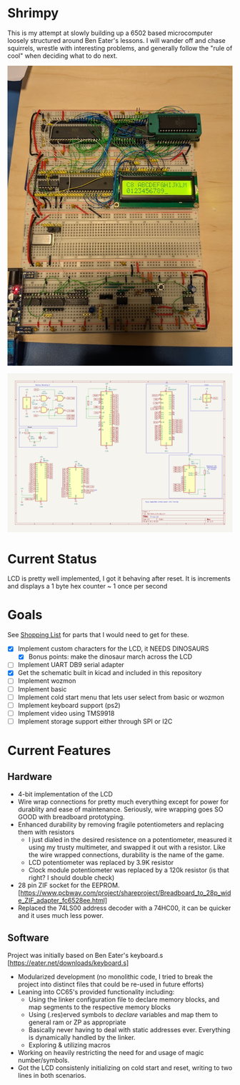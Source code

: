 # Shrimpy
This is my attempt at slowly building up a 6502 based microcomputer loosely structured around Ben Eater's lessons. I will wander off and chase squirrels, wrestle with interesting problems, and generally follow the "rule of cool" when deciding what to do next.

![Image of build](build_photo.png)

![schematic](schematics/shrimpy.png)


# Current Status
LCD is pretty well implemented, I got it behaving after reset. It is increments and displays a 1 byte hex counter ~ 1 once per second

# Goals
See [Shopping List](shopping_list.md) for parts that I would need to get for these.
- [x] Implement custom characters for the LCD, it NEEDS DINOSAURS
  - [x] Bonus points: make the dinosaur march across the LCD
- [ ] Implement UART DB9 serial adapter
- [x] Get the schematic built in kicad and included in this repository
- [ ] Implement wozmon
- [ ] Implement basic
- [ ] Implement cold start menu that lets user select from basic or wozmon
- [ ] Implement keyboard support (ps2)
- [ ] Implement video using TMS9918
- [ ] Implement storage support either through SPI or I2C

# Current Features
## Hardware
* 4-bit implementation of the LCD
* Wire wrap connections for pretty much everything except for power for durablity and ease of maintenance. Seriously, wire wrapping goes SO GOOD with breadboard prototyping.
* Enhanced durability by removing fragile potentiometers and replacing them with resistors
  * I just dialed in the desired resistence on a potentiometer, measured it using my trusty multimeter, and swapped it out with a resistor. Like the wire wrapped connections, durability is the name of the game.
  * LCD potentiometer was replaced by 3.9K resistor
  * Clock module potentiometer was replaced by a 120k resistor (is that right? I should double check)
* 28 pin ZIF socket for the EEPROM. [https://www.pcbway.com/project/shareproject/Breadboard_to_28p_wide_ZIF_adapter_fc6528ee.html]
* Replaced the 74LS00 address decoder with a 74HC00, it can be quicker and it uses much less power.

## Software
Project was initially based on Ben Eater's keyboard.s [https://eater.net/downloads/keyboard.s]
* Modularized development (no monolithic code, I tried to break the project into distinct files that could be re-used in future efforts)
* Leaning into CC65's provided functionality including:
  * Using the linker configuration file to declare memory blocks, and map segments to the respective memory blocks
  * Using (.res)erved symbols to _declare_ variables and map them to general ram or ZP as appropriate
  * Basically never having to deal with static addresses ever. Everything is dynamically handled by the linker.
  * Exploring & utilizing macros
* Working on heavily restricting the need for and usage of magic number/symbols.
* Got the LCD consistenly initializing on cold start and reset, writing to two lines in both scenarios.
